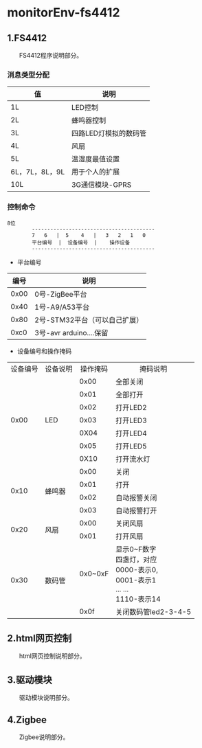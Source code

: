 # monitorEnv-fs4412


## 1.FS4412

&emsp;&emsp;FS4412程序说明部分。

### 消息类型分配

|值|说明|
|--|--|
|1L           |LED控制            |
|2L           |蜂鸣器控制          |
|3L           |四路LED灯模拟的数码管|
|4L           |风扇               |
|5L           |温湿度最值设置       |
|6L，7L，8L，9L|用于个人的扩展       |
|10L          |3G通信模块-GPRS     |

### 控制命令

```
8位
		----------------------------------------
		7	6	|  5	4	|	3	2	1	0
		平台编号  |  设备编号  |	操作设备
		----------------------------------------
```

- 平台编号

|编号|说明|
|--|--|	
|0x00|0号-ZigBee平台|
|0x40|1号-A9/A53平台|
|0x80|2号-STM32平台（可以自己扩展）|
|0xc0|3号-avr arduino....保留|

- 设备编号和操作掩码

<table>
	<tr><td align="center">设备编号</td><td align="center">设备说明</td><td align="center">操作掩码</td><td align="center">掩码说明</td></tr>
	<tr><td align="left" rowspan=7>0x00	 </td><td align="left" rowspan=7>LED</td><td align="left">0x00</td><td align="left">全部关闭</td></tr>
	<tr><td align="left">0x01</td><td align="left">全部打开</td></tr>
	<tr><td align="left">0x02</td><td align="left">打开LED2</td></tr>
	<tr><td align="left">0x03</td><td align="left">打开LED3</td></tr>
	<tr><td align="left">0X04</td><td align="left">打开LED4</td></tr>
	<tr><td align="left">0x05</td><td align="left">打开LED5</td></tr>
	<tr><td align="left">0X10</td><td align="left">打开流水灯</td></tr>
	<tr><td align="left" rowspan=4>0x10	 </td><td align="left" rowspan=4>蜂鸣器</td><td align="left">0x00</td><td align="left">关闭</td></tr>
	<tr><td align="left">0x01</td><td align="left">打开</td></tr>
	<tr><td align="left">0x02</td><td align="left">自动报警关闭</td></tr>
	<tr><td align="left">0x03</td><td align="left">自动报警打开</td></tr>
	<tr><td align="left" rowspan=2>0x20	 </td><td align="left" rowspan=2>风扇</td><td align="left">0x00</td><td align="left">关闭风扇</td></tr>
	<tr><td align="left">0x01</td><td align="left">打开风扇</td></tr>		
	<tr><td align="left" rowspan=2>0x30	 </td><td align="left" rowspan=2>数码管</td><td align="left">0x0~0xF </td><td align="left">显示0~F数字<br>四盏灯，对应<br>0000-表示0,<br>0001-表示1<br>... ...<br>1110-表示14</td></tr>
	<tr><td align="left">0x0f</td><td align="left">关闭数码管led2-3-4-5</td></tr>
</table>

## 2.html网页控制

&emsp;&emsp;html网页控制说明部分。

## 3.驱动模块

&emsp;&emsp;驱动模块说明部分。


## 4.Zigbee

&emsp;&emsp;Zigbee说明部分。